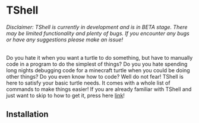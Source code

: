 # TShell
###### Disclaimer: TShell is currently in development and is in BETA stage. There may be limited functionality and plenty of bugs. If you encounter any bugs or have any suggestions please make an issue!

Do you hate it when you want a turtle to do something, but have to manually code in a program to do the simplest of things? Do you you hate spending long nights debugging code for a minecraft turtle when you could be doing other things? Do you even know how to code? Well do not fear! TShell is here to satisfy your basic turtle needs. It comes with a whole list of commands to make things easier! If you are already familiar with TShell and just want to skip to how to get it, press here [link](#installation)!
## Installation
